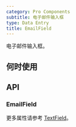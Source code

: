 ```yaml
---
category: Pro Components
subtitle: 电子邮件输入框
type: Data Entry
title: EmailField
---
```


电子邮件输入框。

## 何时使用



## API

### EmailField

更多属性请参考 [TextField](/components-pro/text-field/#TextField)。

<style>
.code-box .c7n-pro-row {
  margin-bottom: .24rem;
}
</style>
